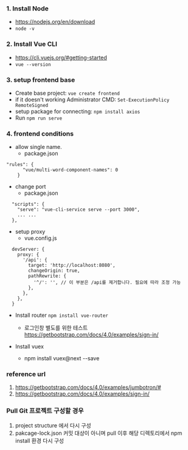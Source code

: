 ### 1. Install Node
- https://nodejs.org/en/download
- ```node -v```
### 2. Install Vue CLI
- https://cli.vuejs.org/#getting-started
- ```vue --version```
### 3. setup frontend base
- Create base project: ```vue create frontend```
- if it doesn't working Administrator CMD: ```Set-ExecutionPolicy RemoteSigned```
- setup package for connecting: ```npm install axios```
- Run ```npm run serve```

### 4. frontend conditions 
- allow single name.
  - package.json
```
"rules": {
      "vue/multi-word-component-names": 0
    }
```
- change port
  -  package.json
```
  "scripts": {
    "serve": "vue-cli-service serve --port 3000",
    ... ...
  },
```
- setup proxy
  - vue.config.js
```
  devServer: {
    proxy: {
      '/api': {
        target: 'http://localhost:8080',
        changeOrigin: true,
        pathRewrite: {
          '^/': '', // 이 부분은 /api를 제거합니다. 필요에 따라 조정 가능
        },
      },
    },
  }
```
- Install router ```npm install vue-router```
  - 로그인창 별도를 위한 테스트 https://getbootstrap.com/docs/4.0/examples/sign-in/

- Install vuex 
  - npm install vuex@next --save

### reference url
1. https://getbootstrap.com/docs/4.0/examples/jumbotron/#
2. https://getbootstrap.com/docs/4.0/examples/sign-in/

### Pull Git 프로젝트 구성할 경우
1. project structure 에서 다시 구성
2. pakcage-lock.json 커밋 대상이 아니며 pull 이후 해당 디렉토리에서 npm install 환경 다시 구성
